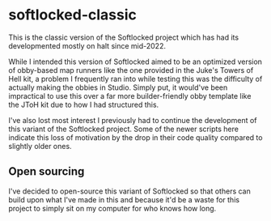 # softlocked-classic
This is the classic version of the Softlocked project which has had its developmented mostly on halt since mid-2022.

While I intended this version of Softlocked aimed to be an optimized version of obby-based map runners like the one provided in the Juke's Towers of Hell kit, a problem I frequently ran into while testing this was the difficulty of actually making the obbies in Studio. Simply put, it would've been impractical to use this over a far more builder-friendly obby template like the JToH kit due to how I had structured this.

I've also lost most interest I previously had to continue the development of this variant of the Softlocked project. Some of the newer scripts here indicate this loss of motivation by the drop in their code quality compared to slightly older ones.

## Open sourcing
I've decided to open-source this variant of Softlocked so that others can build upon what I've made in this and because it'd be a waste for this project to simply sit on my computer for who knows how long.